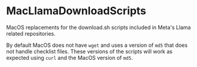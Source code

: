 # MacLlamaDownloadScripts
MacOS replacements for the download.sh scripts included in Meta's Llama related repositories.

By default MacOS does not have `wget` and uses a version of `md5` that does not handle checklist files.  These versions of the scripts will work as expected using `curl` and the MacOS version of `md5`.
